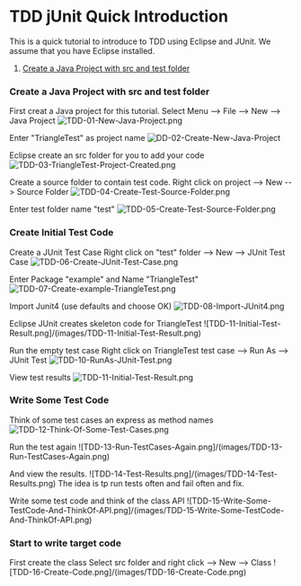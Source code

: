 TDD jUnit Quick Introduction
============================

This is a quick tutorial to introduce to TDD using Eclipse and JUnit. We assume that you have Eclipse installed.
1. [Create a Java Project with src and test folder](#create-initial-test-code)

### Create a Java Project with src and test folder
First creat a Java project for this tutorial.
Select Menu --> File --> New --> Java Project
![TDD-01-New-Java-Project.png](images/TDD-01-New-Java-Project.png)

Enter "TriangleTest" as project name
![DD-02-Create-New-Java-Project](images/TDD-02-Create-New-Java-Project.png)

Eclipse create an src folder for you to add your code
![TDD-03-TriangleTest-Project-Created.png](images/TDD-03-TriangleTest-Project-Created.png)

Create a source folder to contain test code.
Right click on project --> New --> Source Folder
![TDD-04-Create-Test-Source-Folder.png](images/TDD-04-Create-Test-Source-Folder.png)

Enter test folder name "test"
![TDD-05-Create-Test-Source-Folder.png](images/TDD-05-Create-Test-Source-Folder.png)

### Create Initial Test Code
Create a JUnit Test Case
Right click on "test" folder --> New --> JUnit Test Case
![TDD-06-Create-JUnit-Test-Case.png](images/TDD-06-Create-JUnit-Test-Case.png)

Enter Package "example" and Name "TriangleTest"
![TDD-07-Create-example-TriangleTest.png](images/TDD-07-Create-example-TriangleTest.png)

Import Junit4 (use defaults and choose OK)
![TDD-08-Import-JUnit4.png](images/TDD-08-Import-JUnit4.png)

Eclipse JUnit creates skeleton code for TriangleTest
![TDD-11-Initial-Test-Result.png]/(images/TDD-11-Initial-Test-Result.png)

Run the empty test case
Right click on TriangleTest test case --> Run As --> JUnit Test
![TDD-10-RunAs-JUnit-Test.png](images/TDD-10-RunAs-JUnit-Test.png)

View test results
![TDD-11-Initial-Test-Result.png](images/TDD-11-Initial-Test-Result.png)

### Write Some Test Code
Think of some test cases an express as method names
![TDD-12-Think-Of-Some-Test-Cases.png](images/TDD-12-Think-Of-Some-Test-Cases.png)

Run the test again 
![TDD-13-Run-TestCases-Again.png]/(images/TDD-13-Run-TestCases-Again.png)

And view the results.
![TDD-14-Test-Results.png]/(images/TDD-14-Test-Results.png)
The idea is tp run tests often and fail often and fix.

Write some test code and think of the class API
![TDD-15-Write-Some-TestCode-And-ThinkOf-API.png]/(images/TDD-15-Write-Some-TestCode-And-ThinkOf-API.png)

### Start to write target code
First create the class
Select src folder and right click --> New --> Class
![TDD-16-Create-Code.png]/(images/TDD-16-Create-Code.png)


